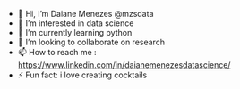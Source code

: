 - 👋 Hi, I’m  Daiane Menezes @mzsdata
- 👀 I’m interested in data science 
- 🌱 I’m currently learning python
- 💞️ I’m looking to collaborate on research
- 📫 How to reach me : https://www.linkedin.com/in/daianemenezesdatascience/
- ⚡ Fun fact: i love creating cocktails 

<!---
mzsdata/mzsdata is a ✨ special ✨ repository because its `README.md` (this file) appears on your GitHub profile.
You can click the Preview link to take a look at your changes.
--->
